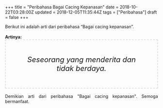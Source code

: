 +++
title = "Peribahasa Bagai Cacing Kepanasan"
date = 2018-10-22T03:28:00Z
updated = 2018-12-05T11:35:44Z
tags = ["Peribahasa"]
draft = false
+++

<div dir="ltr" style="text-align: left;" trbidi="on"><div style="text-align: justify;">Berikut ini adalah arti dari peribahasa “Bagai cacing kepanasan”.</div><br /><div style="text-align: justify;"><b>Artinya:</b></div><div style="border: 2px dashed #ddd; font-size: 24px; height: auto; margin: 0 auto; padding: 50px; text-align: center; width: auto;"><i>Seseorang yang menderita dan tidak berdaya.</i></div><div style="text-align: justify;"><br /></div><div style="text-align: justify;">Demikian arti dari peribahasa "Bagai cacing kepanasan". Semoga bermanfaat.</div></div>
